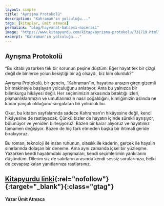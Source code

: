 ```yaml
---
layout: simple
title: "Ayrışma Protokolü"
description: "Kahraman'ın yolculuğu..."
tags: [kitaplar, ümit atmaca]
permalink: "blog/hayvanat-bahcesi-macerasi"
image: "https://www.kitapyurdu.com/kitap/ayrisma-protokolu/731719.html"
excerpt: "Kahraman'ın yolculuğu..."
---
```


## Ayrışma Protokolü

“Bu kitabı yazarken tek bir sorunun peşine düştüm: Eğer hayat tek bir çizgi değil de binlerce yolun kesiştiği bir ağ olsaydı, biz kim olurduk?”

Ayrışma Protokolü, bir gencin, “Kahraman”ın, hayatına ansızın giren gizemli bir makineyle başlayan yolculuğunu anlatıyor. Ama bu yalnızca bir bilimkurgu hikâyesi değil. Her seçimimizin arkasında bıraktığı izleri, pişmanlıklarımızın ve umutlarımızın nasıl çoğaldığını, kimliğimizin aslında ne kadar parçalı olduğunu sorgulatan bir yolculuk bu.

Okur, bu kitabın sayfalarında sadece Kahraman’ın hikâyesine değil, kendi hikâyesine de rastlayacak. Çünkü bizler de hayatın içinde sürekli ayrışıyor, bölünüyor ve yeniden birleşiyoruz. Bazen bir karar alıyoruz ve hayatımız tamamen değişiyor. Bazen de hiç fark etmeden başka bir ihtimali geride bırakıyoruz.

Bu roman, teknoloji ile insan ruhunun, olasılık ile kaderin, gerçek ile hayalin sınırlarında dolaşan bir deneme. Ama aynı zamanda içsel bir yüzleşme. Yazarken kendi hayatımdaki ayrışmaları, kendi seçimlerimin yankılarını düşündüm. Dilerim siz de satırların arasında kendi sessiz sorularınıza, belki de cevapsız kalan yanıtlarınıza rastlarsınız.

## [Kitapyurdu linki](https://www.kitapyurdu.com/kitap/ayrisma-protokolu/731719.html?ref=edebiyatyarismalari.com){:rel="nofollow"}{:target="_blank"}{:class="gtag"}

#### Yazar Ümit Atmaca
